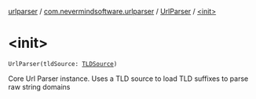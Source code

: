 [urlparser](../../index.md) / [com.nevermindsoftware.urlparser](../index.md) / [UrlParser](index.md) / [&lt;init&gt;](./-init-.md)

# &lt;init&gt;

`UrlParser(tldSource: `[`TLDSource`](../../com.nevermindsoftware.urlparser.tld/-t-l-d-source/index.md)`)`

Core Url Parser instance. Uses a TLD source to load TLD suffixes to parse raw string domains

